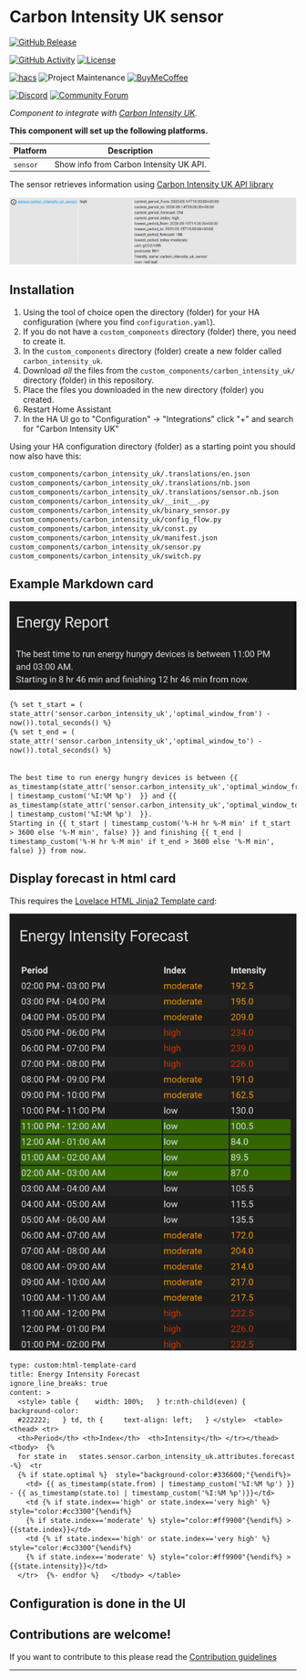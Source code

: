 # Carbon Intensity UK sensor

[![GitHub Release][releases-shield]][releases]

[![GitHub Activity][commits-shield]][commits]
[![License][license-shield]](LICENSE)

[![hacs][hacsbadge]][hacs]
![Project Maintenance][maintenance-shield]
[![BuyMeCoffee][buymecoffeebadge]][buymecoffee]

[![Discord][discord-shield]][discord]
[![Community Forum][forum-shield]][forum]

_Component to integrate with [Carbon Intensity UK][carbon_intensity_uk]._

**This component will set up the following platforms.**

Platform | Description
-- | --
`sensor` | Show info from Carbon Intensity UK API.

The sensor retrieves information using [Carbon Intensity UK API library](https://github.com/jscruz/carbonintensity)

![alt Sensor attributes][attributesimg]

## Installation

1. Using the tool of choice open the directory (folder) for your HA configuration (where you find `configuration.yaml`).
2. If you do not have a `custom_components` directory (folder) there, you need to create it.
3. In the `custom_components` directory (folder) create a new folder called `carbon_intensity_uk`.
4. Download _all_ the files from the `custom_components/carbon_intensity_uk/` directory (folder) in this repository.
5. Place the files you downloaded in the new directory (folder) you created.
6. Restart Home Assistant
7. In the HA UI go to "Configuration" -> "Integrations" click "+" and search for "Carbon Intensity UK"

Using your HA configuration directory (folder) as a starting point you should now also have this:

```text
custom_components/carbon_intensity_uk/.translations/en.json
custom_components/carbon_intensity_uk/.translations/nb.json
custom_components/carbon_intensity_uk/.translations/sensor.nb.json
custom_components/carbon_intensity_uk/__init__.py
custom_components/carbon_intensity_uk/binary_sensor.py
custom_components/carbon_intensity_uk/config_flow.py
custom_components/carbon_intensity_uk/const.py
custom_components/carbon_intensity_uk/manifest.json
custom_components/carbon_intensity_uk/sensor.py
custom_components/carbon_intensity_uk/switch.py
```

## Example Markdown card

![alt Example card](markdowncard.png)

```
{% set t_start = (  state_attr('sensor.carbon_intensity_uk','optimal_window_from') - now()).total_seconds() %}
{% set t_end = (  state_attr('sensor.carbon_intensity_uk','optimal_window_to') - now()).total_seconds() %}


The best time to run energy hungry devices is between {{ as_timestamp(state_attr('sensor.carbon_intensity_uk','optimal_window_from')) | timestamp_custom('%I:%M %p')  }} and {{ as_timestamp(state_attr('sensor.carbon_intensity_uk','optimal_window_to')) | timestamp_custom('%I:%M %p')  }}.
Starting in {{ t_start | timestamp_custom('%-H hr %-M min' if t_start > 3600 else '%-M min', false) }} and finishing {{ t_end | timestamp_custom('%-H hr %-M min' if t_end > 3600 else '%-M min', false) }} from now.

```

## Display forecast in html card

This requires the [Lovelace HTML Jinja2 Template card](https://github.com/PiotrMachowski/Home-Assistant-Lovelace-HTML-Jinja2-Template-card):

![alt Example card with a forecast](forecastcard.png)

```
type: custom:html-template-card
title: Energy Intensity Forecast
ignore_line_breaks: true
content: >
  <style> table {    width: 100%;   } tr:nth-child(even) {     background-color:
  #222222;   } td, th {     text-align: left;   } </style>  <table> <thead> <tr>
  <th>Period</th> <th>Index</th>  <th>Intensity</th> </tr></thead> <tbody>  {%
  for state in   states.sensor.carbon_intensity_uk.attributes.forecast -%}  <tr
  {% if state.optimal %}  style="background-color:#336600;"{%endif%}>
    <td> {{ as_timestamp(state.from) | timestamp_custom('%I:%M %p') }} - {{ as_timestamp(state.to) | timestamp_custom('%I:%M %p')}}</td>
    <td {% if state.index=='high' or state.index=='very high' %} style="color:#cc3300"{%endif%}
    {% if state.index=='moderate' %} style="color:#ff9900"{%endif%} >  {{state.index}}</td>
    <td {% if state.index=='high' or state.index=='very high' %} style="color:#cc3300"{%endif%}
    {% if state.index=='moderate' %} style="color:#ff9900"{%endif%} >  {{state.intensity}}</td>
  </tr>  {%- endfor %}   </tbody> </table> 
```


## Configuration is done in the UI

<!---->

## Contributions are welcome!

If you want to contribute to this please read the [Contribution guidelines](CONTRIBUTING.md)

***

[carbon_intensity_uk]: https://github.com/jscruz/sensor.carbon_intensity_uk
[buymecoffee]: https://www.buymeacoffee.com/jscruz
[buymecoffeebadge]: https://img.shields.io/badge/buy%20me%20a%20coffee-donate-yellow.svg?style=for-the-badge
[commits-shield]: https://img.shields.io/github/commit-activity/y/jscruz/sensor.carbon_intensity_uk?style=for-the-badge
[commits]: https://github.com/jscruz/sensor.carbon_intensity_uk/commits/master
[hacs]: https://github.com/custom-components/hacs
[hacsbadge]: https://img.shields.io/badge/HACS-Custom-orange.svg?style=for-the-badge
[discord]: https://discord.gg/Qa5fW2R
[discord-shield]: https://img.shields.io/discord/330944238910963714.svg?style=for-the-badge
[attributesimg]: attributes.png
[forum-shield]: https://img.shields.io/badge/community-forum-brightgreen.svg?style=for-the-badge
[forum]: https://community.home-assistant.io/
[license-shield]: https://img.shields.io/github/license/jscruz/sensor.carbon_intensity_uk.svg?style=for-the-badge
[maintenance-shield]: https://img.shields.io/badge/maintainer-Jorge%20Cruz%20%40jscruz-blue.svg?style=for-the-badge
[releases-shield]: https://img.shields.io/github/release/jscruz/sensor.carbon_intensity_uk.svg?style=for-the-badge
[releases]: https://github.com/jscruz/sensor.carbon_intensity_uk/releases
